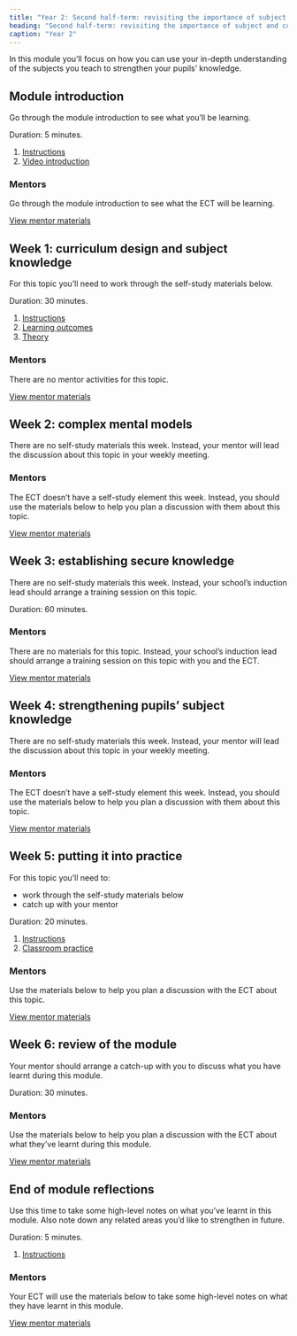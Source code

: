 ```yaml
---
title: "Year 2: Second half-term: revisiting the importance of subject and curriculum knowledge"
heading: "Second half-term: revisiting the importance of subject and curriculum knowledge"
caption: "Year 2"
---
```


In this module you’ll focus on how you can use your in-depth understanding of the subjects you teach to strengthen your pupils’ knowledge.

## Module introduction

Go through the module introduction to see what you’ll be learning.

Duration: 5 minutes.

1. [Instructions](/education-development-trust/year-2-revisiting-the-importance-of-subject-and-curriculum-knowledge/intro-ect-instructions)
2. [Video introduction](/education-development-trust/year-2-revisiting-the-importance-of-subject-and-curriculum-knowledge/intro-ect-video-introduction)

### Mentors

Go through the module introduction to see what the ECT will be learning.

[View mentor materials](/education-development-trust/year-2-revisiting-the-importance-of-subject-and-curriculum-knowledge/spring-week-0-mentor-materials)

## Week 1: curriculum design and subject knowledge

For this topic you’ll need to work through the self-study materials below.

Duration: 30 minutes.

1. [Instructions](/education-development-trust/year-2-revisiting-the-importance-of-subject-and-curriculum-knowledge/spring-week-1-ect-instructions)
2. [Learning outcomes](/education-development-trust/year-2-revisiting-the-importance-of-subject-and-curriculum-knowledge/spring-week-1-ect-learning-outcomes)
3. [Theory](/education-development-trust/year-2-revisiting-the-importance-of-subject-and-curriculum-knowledge/spring-week-1-ect-theory)

### Mentors

There are no mentor activities for this topic.

[View mentor materials](/education-development-trust/year-2-revisiting-the-importance-of-subject-and-curriculum-knowledge/spring-week-1-mentor-materials)

## Week 2: complex mental models

There are no self-study materials this week. Instead, your mentor will lead the discussion about this topic in your weekly meeting.


### Mentors

The ECT doesn’t have a self-study element this week. Instead, you should use the materials below to help you plan a discussion with them about this topic.

[View mentor materials](/education-development-trust/year-2-revisiting-the-importance-of-subject-and-curriculum-knowledge/spring-week-2-mentor-materials)

## Week 3: establishing secure knowledge

There are no self-study materials this week. Instead, your school’s induction lead should arrange a training session on this topic.

Duration: 60 minutes.

### Mentors

There are no materials for this topic. Instead, your school’s induction lead should arrange a training session on this topic with you and the ECT.

[View mentor materials](/education-development-trust/year-2-revisiting-the-importance-of-subject-and-curriculum-knowledge/spring-week-3-mentor-materials)

## Week 4: strengthening pupils’ subject knowledge

There are no self-study materials this week. Instead, your mentor will lead the discussion about this topic in your weekly meeting.


### Mentors

The ECT doesn’t have a self-study element this week. Instead, you should use the materials below to help you plan a discussion with them about this topic.

[View mentor materials](/education-development-trust/year-2-revisiting-the-importance-of-subject-and-curriculum-knowledge/spring-week-4-mentor-materials)

## Week 5: putting it into practice

For this topic you’ll need to:

- work through the self-study materials below
- catch up with your mentor

Duration: 20 minutes.

1. [Instructions](/education-development-trust/year-2-revisiting-the-importance-of-subject-and-curriculum-knowledge/spring-week-5-ect-instructions)
2. [Classroom practice](/education-development-trust/year-2-revisiting-the-importance-of-subject-and-curriculum-knowledge/spring-week-5-ect-classroom-practice)

### Mentors

Use the materials below to help you plan a discussion with the ECT about this topic.

[View mentor materials](/education-development-trust/year-2-revisiting-the-importance-of-subject-and-curriculum-knowledge/spring-week-5-mentor-materials)

## Week 6: review of the module

Your mentor should arrange a catch-up with you to discuss what you have learnt during this module.

Duration: 30 minutes.

### Mentors

Use the materials below to help you plan a discussion with the ECT about what they’ve learnt during this module.

[View mentor materials](/education-development-trust/year-2-revisiting-the-importance-of-subject-and-curriculum-knowledge/spring-week-6-mentor-materials)

## End of module reflections

Use this time to take some high-level notes on what you’ve learnt in this module. Also note down any related areas you’d like to strengthen in future.

Duration: 5 minutes.

1. [Instructions](/education-development-trust/year-2-revisiting-the-importance-of-subject-and-curriculum-knowledge/intro-ect-instructions)

### Mentors

Your ECT will use the materials below to take some high-level notes on what they have learnt in this module.

[View mentor materials](/education-development-trust/year-2-revisiting-the-importance-of-subject-and-curriculum-knowledge/spring-week-0-mentor-materials)
